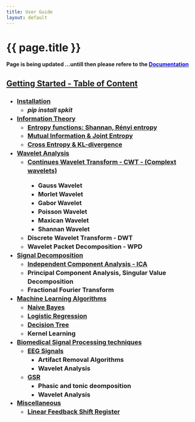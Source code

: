 ```yaml
---
title: User Guide
layout: default
---
```


# {{ page.title }}

<!--
You can use HTML elements in Markdown, such as the comment element, and they won't
be affected by a markdown parser. However, if you create an HTML element in your
markdown file, you cannot use markdown syntax within that element's contents.
-->

<div id="index-grid-full" class="section group">
  <div class="index-paragraph docutils container"><p> <strong> Page is being updated ...untill then please refere to  the  <a href="https://spkit.readthedocs.io/en/latest/" target="_blank"><font color="blue">Documentation</font></a></strong></p></div>
</div>


<div id="index-grid-half" class="section group">
<h2 style="text-align:left;"><u>Getting Started - Table of Content</u></h2>
<h3 style="text-align:left;">
<ul class="simple" style="line-height:1.4;">
  <li><a href="https://spkit.readthedocs.io/en/latest/pylfsr.html" target="_blank">Installation</a>
    <ul class="simple">
    <li><i><font size="3">pip install spkit</font></i></li>
    </ul></li>
  <li><a href="https://spkit.readthedocs.io/en/latest/informationtheory.html#entropy-of-real-valued-signal" target="_blank">Information Theory</a>
    <ul class="simple">
    <li><a href="https://spkit.readthedocs.io/en/latest/informationtheory.html#entropy-of-real-valued-signal" target="_blank">Entropy functions: Shannan, Rényi entropy</a></li>
    <li><a href="https://spkit.readthedocs.io/en/latest/informationtheory.html#mutual-information-joint-entropy" target="_blank">Mutual Information & Joint Entropy</a></li>
    <li><a href="https://spkit.readthedocs.io/en/latest/informationtheory.html#cross-entropy-kullbackleibler-divergence" target="_blank">Cross Entropy & KL-divergence</a></li>
    </ul>
  </li>
  <li><a href="#">Wavelet Analysis</a>
    <ul class="simple">
    <li><a href="https://spkit.readthedocs.io/en/latest/cwt.html" target="_blank">Continues Wavelet Transform - CWT - (Complext wavelets)</a></li>
      <ul class="simple">
        <li><a><font size="3">Gauss Wavelet</font></a></li>
        <li><a><font size="3">Morlet Wavelet</font></a></li>
        <li><a><font size="3">Gabor Wavelet</font></a></li>
        <li><a><font size="3">Poisson Wavelet</font></a></li>
        <li><a><font size="3">Maxican Wavelet</font></a></li>
        <li><a><font size="3">Shannan Wavelet</font></a></li>
        </ul>
    <li><a>Discrete Wavelet Transform - DWT</a></li>
    <li><a>Wavelet Packet Decomposition - WPD</a></li>
    </ul></li>
  <li><a href="#">Signal Decomposition</a>
    <ul class="simple">
    <li><a href="https://spkit.readthedocs.io/en/latest/ica.html" target="_blank">Independent Component Analysis - ICA</a></li>
    <li><a>Principal Component Analysis, Singular Value Decomposition</a></li>
    <li><a>Fractional Fourier Transform</a></li>
    </ul></li>
  <li><a href="https://spkit.readthedocs.io/en/latest/machinelearning.html" target="_blank">Machine Learning Algorithms</a>
    <ul class="simple">
    <li><a href="https://spkit.readthedocs.io/en/latest/machinelearning.html#naive-bayes" target="_blank">Naive Bayes</a></li>
    <li><a href="https://spkit.readthedocs.io/en/latest/machinelearning.html#logistic-regression" target="_blank">Logistic Regression</a></li>
    <li><a href="https://spkit.readthedocs.io/en/latest/machinelearning.html#decision-trees" target="_blank">Decision Tree</a></li>
    <li><a>Kernel Learning</a></li>
    </ul></li>
  <li><a href="#">Biomedical Signal Processing techniques</a>
    <ul class="simple">
    <li><a href="#">EEG Signals</a>
      <ul class="simple">
      <li><a>Artifact Removal Algorithms</a></li>
      <li><a>Wavelet Analysis</a></li>
      </ul></li>
    <li><a href="#">GSR</a>
      <ul class="simple">
      <li><a>Phasic and tonic deomposition</a></li>
      <li><a>Wavelet Analysis</a></li>
    </ul>
    </li>
    </ul></li>
  <li><a href="#">Miscellaneous</a>
    <ul class="simple">
    <li><a href="https://spkit.readthedocs.io/en/latest/pylfsr.html" target="_blank">Linear Feedback Shift Register</a></li>
    </ul></li>
</ul>
</h3>
</div>
<div id="index-grid-full" class="section group"></div>
